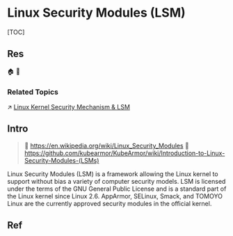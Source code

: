 # Linux Security Modules (LSM)

[TOC]



## Res
🏠 
🚧 


### Related Topics
↗ [Linux Kernel Security Mechanism & LSM](../../../../../../../CyberSecurity/System%20Security/Operating%20System%20Security/🐏%20Linux%20Kernel%20Security%20Mechanism%20&%20LSM/Linux%20Kernel%20Security%20Mechanism%20&%20LSM.md)



## Intro
> 📎 https://en.wikipedia.org/wiki/Linux_Security_Modules
> 📎 https://github.com/kubearmor/KubeArmor/wiki/Introduction-to-Linux-Security-Modules-(LSMs)

Linux Security Modules (LSM) is a framework allowing the Linux kernel to support without bias a variety of computer security models. LSM is licensed under the terms of the GNU General Public License and is a standard part of the Linux kernel since Linux 2.6. AppArmor, SELinux, Smack, and TOMOYO Linux are the currently approved security modules in the official kernel.



## Ref
